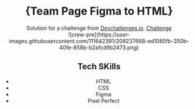 <h1 align="center">{Team Page Figma to HTML}</h1>

<div align="center">
   Solution for a challenge from  <a href="http://devchallenges.io" target="_blank">Devchallenges.io</a>.
    <a href="https://devchallenges.io/challenges/hhmesazsqgKXrTkYkt0U">
      Challenge
    </a>
   <br>
   ![crew-pre](https://user-images.githubusercontent.com/111642391/209237668-ed1065fb-350b-40fe-858b-b2afcd9b2473.png)

   <br>
   
   <h2> Tech SKills </h2>
   <ul>
      <li> HTML </li>
      <li> CSS </li>
      <li> Figma </li>
      <li> Pixel Perfect </li>
   </ul>
</div>
